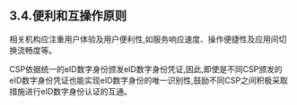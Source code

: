## 3.4.便利和互操作原则

相关机构应注重用户体验及用户便利性,如服务响应速度、操作便捷性及应用间切换流畅度等。

CSP依据统一的eID数字身份颁发eID数字身份凭证,因此,即使是不同CSP颁发的eID数字身份凭证也能实现eID数字身份的唯一识别性,鼓励不同CSP之间积极采取措施进行eID数字身份认证的互通。

